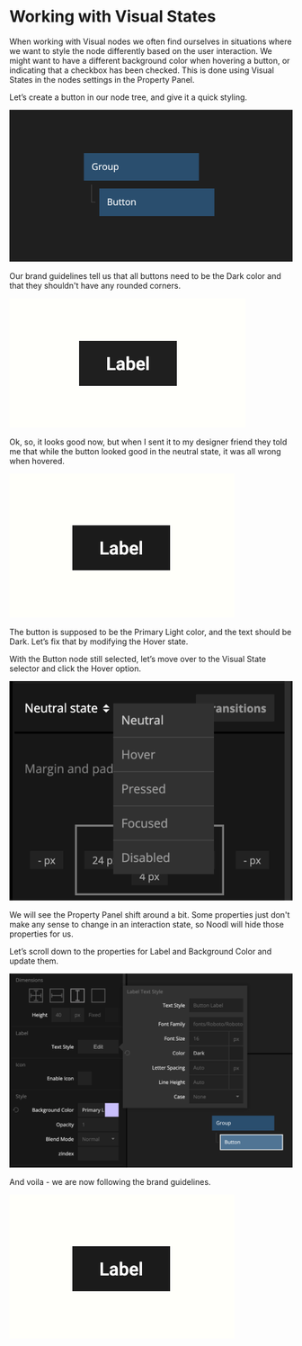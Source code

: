 # Working with Visual States

When working with Visual nodes we often find ourselves in situations where we want to style the node differently based on the user interaction. We might want to have a different background color when hovering a button, or indicating that a checkbox has been checked. This is done using Visual States in the nodes settings in the Property Panel.

Let’s create a button in our node tree, and give it a quick styling.

<div class="ndl-image-with-background">

![](node-created.png)

</div>

Our brand guidelines tell us that all buttons need to be the Dark color and that they shouldn't have any rounded corners.

<div class="ndl-image-with-background">

![](styled-button.png)

</div>

Ok, so, it looks good now, but when I sent it to my designer friend they told me that while the button looked good in the neutral state, it was all wrong when hovered.

<div class="ndl-image-with-background">

![](wrong-hover.gif)

</div>

The button is supposed to be the Primary Light color, and the text should be Dark. Let’s fix that by modifying the Hover state.

With the Button node still selected, let’s move over to the Visual State selector and click the Hover option.

<div class="ndl-image-with-background">

![](states.png)

</div>

We will see the Property Panel shift around a bit. Some properties just don't make any sense to change in an interaction state, so Noodl will hide those properties for us.

Let’s scroll down to the properties for Label and Background Color and update them.

<div class="ndl-image-with-background">

![](update-states.png)

</div>

And voila - we are now following the brand guidelines.

<div class="ndl-image-with-background">

![](right-hover.gif)

</div>
